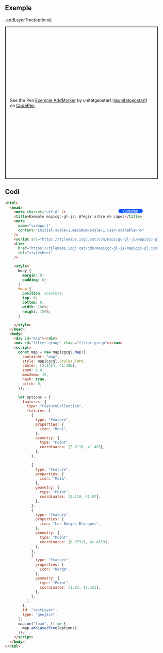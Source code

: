 ## Exemple

.addLayerTree(options)

<p class="codepen" data-height="500" data-theme-id="light" data-slug-hash="BabrXKv" data-editable="true" data-user="unitatgeostart" style="height: 500px; box-sizing: border-box; display: flex; align-items: center; justify-content: center; border: 2px solid; margin: 1em 0; padding: 1em;">
  <span>See the Pen <a href="https://codepen.io/unitatgeostart/pen/BabrXKv">
  Exemple AddMarker</a> by unitatgeostart (<a href="https://codepen.io/unitatgeostart">@unitatgeostart</a>)
  on <a href="https://codepen.io">CodePen</a>.</span>
</p>
<script async src="https://cpwebassets.codepen.io/assets/embed/ei.js"></script>

<a style="color: white" target="_blank" class=" button btn btn-primary" href="https://codepen.io/unitatgeostart/pen/BabrXKv">CodePen</a>

<style>
.button{
    position: relative;
    top: 84px;
    z-index: 1;
    /* right: -46px; */
    width: 80px;
    float: right;
    right: 50px;
    background-color: #0d58ff;
    border-radius: 10px;
    text-align: -webkit-center;
    font-size: smaller;
    
  }
    .button:hover{

    background-color: #032879;

  }
  </style>

## Codi

```html
<html>
  <head>
    <meta charset="utf-8" />
    <title>Exemple mapicgc-gl-js: Afegir arbre de capes</title>
    <meta
      name="viewport"
      content="initial-scale=1,maximum-scale=1,user-scalable=no"
    />
    <script src="https://tilemaps.icgc.cat/cdn/mapicgc-gl-js/mapicgc-gl.js"></script>
    <link
      href="https://tilemaps.icgc.cat/cdn/mapicgc-gl-js/mapicgc-gl.css"
      rel="stylesheet"
    />

    <style>
      body {
        margin: 0;
        padding: 0;
      }
      #map {
        position: absolute;
        top: 0;
        bottom: 0;
        width: 100%;
        height: 100%;
      }

    </style>
  </head>
  <body>
    <div id="map"></div>
    <nav id="filter-group" class="filter-group"></nav>
    <script>
      const map = new mapicgcgl.Map({
        container: "map",
        style: mapicgcgl.Styles.TOPO,
        center: [2.1464, 41.306],
        zoom: 6.4,
        maxZoom: 19,
        hash: true,
        pitch: 0,
      });

      let options = {
        features: {
          type: "FeatureCollection",
          features: [
            {
              type: "Feature",
              properties: {
                icon: "Rubí",
              },
              geometry: {
                type: "Point",
                coordinates: [2.0119, 41.489],
              },
            },

            {
              type: "Feature",
              properties: {
                icon: "Moià",
              },
              geometry: {
                type: "Point",
                coordinates: [2.119, 41.87],
              },
            },
            {
              type: "Feature",
              properties: {
                icon: "Les Borges Blanques",
              },
              geometry: {
                type: "Point",
                coordinates: [0.97319, 41.4589],
              },
            },
            {
              type: "Feature",
              properties: {
                icon: "Berga",
              },
              geometry: {
                type: "Point",
                coordinates: [1.83, 42.163],
              },
            },
          ],
        },
        id: "testLayer",
        type: "geojson",
      };
      map.on("load", () => {
        map.addLayerTree(options);
      });
    </script>
  </body>
</html>
```
